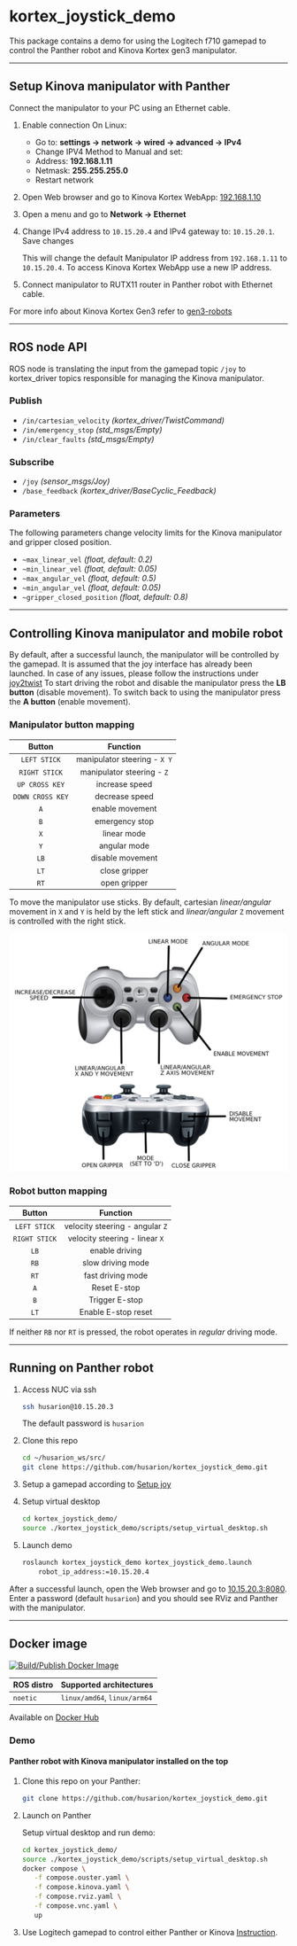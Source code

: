 # kortex_joystick_demo

This package contains a demo for using the Logitech f710 gamepad to control the Panther robot and Kinova Kortex gen3 manipulator.

---

## Setup Kinova manipulator with Panther

Connect the manipulator to your PC using an Ethernet cable.

1. Enable connection
   On Linux:

   - Go to: **settings -> network -> wired -> advanced -> IPv4**
   - Change IPV4 Method to Manual and set:
   - Address: **192.168.1.11**
   - Netmask: **255.255.255.0**
   - Restart network

2. Open Web browser and go to Kinova Kortex WebApp: [192.168.1.10](http://192.168.1.10)

3. Open a menu and go to **Network -> Ethernet**

4. Change IPv4 address to `10.15.20.4` and IPv4 gateway to: `10.15.20.1`. Save changes

   This will change the default Manipulator IP address from `192.168.1.11` to `10.15.20.4`. To access Kinova Kortex WebApp use a new IP address.

5. Connect manipulator to RUTX11 router in Panther robot with Ethernet cable.

For more info about Kinova Kortex Gen3 refer to [gen3-robots](https://www.kinovarobotics.com/product/gen3-robots)

---

## ROS node API

ROS node is translating the input from the gamepad topic `/joy` to kortex_driver topics responsible for managing the Kinova manipulator.

### Publish

- `/in/cartesian_velocity` _(kortex_driver/TwistCommand)_
- `/in/emergency_stop` _(std_msgs/Empty)_
- `/in/clear_faults` _(std_msgs/Empty)_

### Subscribe

- `/joy` _(sensor_msgs/Joy)_
- `/base_feedback` _(kortex_driver/BaseCyclic_Feedback)_

### Parameters

The following parameters change velocity limits for the Kinova manipulator and gripper closed position.

- `~max_linear_vel` _(float, default: 0.2)_
- `~min_linear_vel` _(float, default: 0.05)_
- `~max_angular_vel` _(float, default: 0.5)_
- `~min_angular_vel` _(float, default: 0.05)_
- `~gripper_closed_position` _(float, default: 0.8)_

---

## Controlling Kinova manipulator and mobile robot

By default, after a successful launch, the manipulator will be controlled by the gamepad. It is assumed that the joy interface has already been launched. In case of any issues, please follow the instructions under [joy2twist](https://github.com/husarion/joy2twist/tree/ros1) To start driving the robot and disable the manipulator press the **LB button** (disable movement). To switch back to using the manipulator press the **A button** (enable movement).

### Manipulator button mapping

|      Button      |           Function           |
| :--------------: | :--------------------------: |
|   `LEFT STICK`   | manipulator steering - `X Y` |
|  `RIGHT STICK`   |  manipulator steering - `Z`  |
|  `UP CROSS KEY`  |        increase speed        |
| `DOWN CROSS KEY` |        decrease speed        |
|       `A`        |       enable movement        |
|       `B`        |        emergency stop        |
|       `X`        |         linear mode          |
|       `Y`        |         angular mode         |
|       `LB`       |       disable movement       |
|       `LT`       |        close gripper         |
|       `RT`       |         open gripper         |

To move the manipulator use sticks. By default, cartesian _linear/angular_ movement in `X` and `Y` is held by the left stick and _linear/angular_ `Z` movement is controlled with the right stick.

![buttons](docs/gamepad_buttons.png)

### Robot button mapping

|    Button     |            Function             |
| :-----------: | :-----------------------------: |
| `LEFT STICK`  | velocity steering - angular `Z` |
| `RIGHT STICK` | velocity steering - linear `X`  |
|     `LB`      |         enable driving          |
|     `RB`      |        slow driving mode        |
|     `RT`      |        fast driving mode        |
|      `A`      |          Reset E-stop           |
|      `B`      |         Trigger E-stop          |
|     `LT`      |       Enable E-stop reset       |

If neither `RB` nor `RT` is pressed, the robot operates in _regular_ driving mode.

---

## Running on Panther robot

1. Access NUC via ssh

   ```bash
   ssh husarion@10.15.20.3
   ```

   The default password is `husarion`

2. Clone this repo

   ```bash
   cd ~/husarion_ws/src/
   git clone https://github.com/husarion/kortex_joystick_demo.git
   ```

3. Setup a gamepad according to [Setup joy](#setup-joy)

4. Setup virtual desktop

   ```bash
   cd kortex_joystick_demo/
   source ./kortex_joystick_demo/scripts/setup_virtual_desktop.sh
   ```

5. Launch demo

   ```bash
   roslaunch kortex_joystick_demo kortex_joystick_demo.launch
       robot_ip_address:=10.15.20.4
   ```

After a successful launch, open the Web browser and go to [10.15.20.3:8080](http://10.15.20.3:8080/vnc_auto.html). Enter a password (default `husarion`) and you should see RViz and Panther with the manipulator.

---

## Docker image

[![Build/Publish Docker Image](https://github.com/husarion/kortex_joystick_demo/actions/workflows/build-docker-image.yaml/badge.svg)](https://github.com/husarion/kortex_joystick_demo/actions/workflows/build-docker-image.yaml)

| ROS distro | Supported architectures      |
| ---------- | ---------------------------- |
| `noetic`   | `linux/amd64`, `linux/arm64` |

Available on [Docker Hub](https://hub.docker.com/r/husarion/kortex-joystick_demo/tags)

### Demo

#### Panther robot with Kinova manipulator installed on the top

1. Clone this repo on your Panther:

   ```bash
   git clone https://github.com/husarion/kortex_joystick_demo.git
   ```

2. Launch on Panther

   Setup virtual desktop and run demo:

   ```bash
   cd kortex_joystick_demo/
   source ./kortex_joystick_demo/scripts/setup_virtual_desktop.sh
   docker compose \
      -f compose.ouster.yaml \
      -f compose.kinova.yaml \
      -f compose.rviz.yaml \
      -f compose.vnc.yaml \
      up
   ```

3. Use Logitech gamepad to control either Panther or Kinova [Instruction](#controlling-kinova-manipulator-and-mobile-robot).
